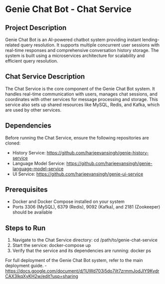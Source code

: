 # Genie Chat Bot - Chat Service

## Project Description
Genie Chat Bot is an AI-powered chatbot system providing instant lending-related query resolution. It supports multiple concurrent user sessions with real-time responses and comprehensive conversation history storage. The system is built using a microservices architecture for scalability and efficient query resolution.

## Chat Service Description
The Chat Service is the core component of the Genie Chat Bot system. It handles real-time communication with users, manages chat sessions, and coordinates with other services for message processing and storage. This service also sets up shared resources like MySQL, Redis, and Kafka, which are used by other services.

## Dependencies
Before running the Chat Service, ensure the following repositories are cloned:
- History Service: https://github.com/harjeevansingh/genie-history-service
- Language Model Service: https://github.com/harjeevansingh/genie-language-model-service
- UI Service: https://github.com/harjeevansingh/genie-ui-service

## Prerequisites
- Docker and Docker Compose installed on your system
- Ports 3306 (MySQL), 6379 (Redis), 9092 (Kafka), and 2181 (Zookeeper) should be available

## Steps to Run
1. Navigate to the Chat Service directory:
    cd /path/to/genie-chat-service
2. Start the service:
    docker-compose up
3. Verify that the service and its dependencies are running:
    docker ps

For full deployment of the Genie Chat Bot system, refer to the main deployment guide.
    - https://docs.google.com/document/d/1UWd703j5do7ilt7zrmmJodJIY9KydrCAX3lkqXyKH2w/edit?usp=sharing
